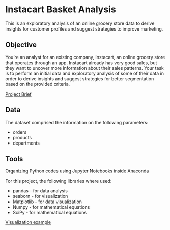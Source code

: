 # Instacart Basket Analysis

This is an exploratory analysis of an online grocery store data to derive insights for customer profiles and suggest strategies to improve marketing.

## Objective

You’re an analyst for an existing company, Instacart, an online grocery store
that operates through an app. Instacart already has very good sales, but they
want to uncover more information about their sales patterns. Your task is to
perform an initial data and exploratory analysis of some of their data in order
to derive insights and suggest strategies for better segmentation based on
the provided criteria.

 [Project Brief](https://github.com/datenuhli/instacart_basket_analysis/blob/main/Instacart%20Basket%20Analysis/01%20Project%20Management/Instacart_Basket_Analysis_Project_Brief.pdf) 

## Data

The dataset comprised the information on the following parameters:
- orders
- products
- departments

## Tools

Organizing Python codes using Jupyter Notebooks inside Anaconda 

For this project, the following libraries where used:
- pandas - for data analysis
- seaborn - for visualization
- Matplotlib - for data visualization
- Numpy - for mathematical equations
- SciPy - for mathematical equations

[Visualization example](https://github.com/datenuhli/instacart_basket_analysis/blob/main/Instacart%20Basket%20Analysis/04%20Analysis/Visualizations/Mean_Prices_by_Customer_Profiles.png) 

